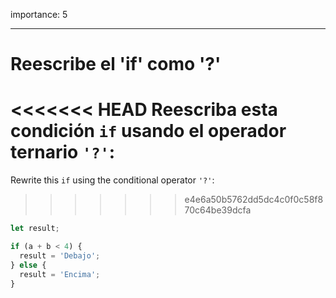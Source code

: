 importance: 5

---

# Reescribe el 'if' como '?'

<<<<<<< HEAD
Reescriba esta condición `if` usando el operador ternario `'?'`:
=======
Rewrite this `if` using the conditional operator `'?'`:
>>>>>>> e4e6a50b5762dd5dc4c0f0c58f870c64be39dcfa

```js
let result;

if (a + b < 4) {
  result = 'Debajo';
} else {
  result = 'Encima';
}
```
